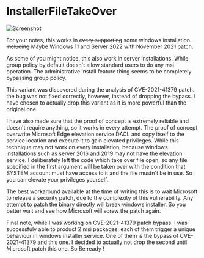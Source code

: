 # InstallerFileTakeOver

![Screenshot](Untitled2.jpg)

For your notes, this works in <s>every supporting</s> some windows installation. <s>Including</s> Maybe Windows 11 and Server 2022 with November 2021 patch.

As some of you might notice, this also work in server installations. While group policy by default doesn't allow standard users to do any msi operation. The administrative install feature thing seems to be completely bypassing group policy.

This variant was discovered during the analysis of CVE-2021-41379 patch. the bug was not fixed correctly, however, instead of dropping the bypass. I have chosen to actually drop this variant as it is more powerful than the original one.

I have also made sure that the proof of concept is extremely reliable and doesn't require anything, so it works in every attempt. The proof of concept overwrite Microsoft Edge elevation service DACL and copy itself to the service location and execute it to gain elevated privileges. While this technique may not work on every installation, because windows installations such as server 2016 and 2019 may not have the elevation service. I deliberately left the code which take over file open, so any file specified in the first argument will be taken over with the condition that SYSTEM account must have access to it and the file mustn't be in use. So you can elevate your privileges yourself.

The best workaround available at the time of writing this is to wait Microsoft to release a security patch, due to the complexity of this vulnerability. Any attempt to patch the binary directly will break windows installer. So you better wait and see how Microsoft will screw the patch again.

Final note, while I was working on CVE-2021-41379 patch bypass. I was successfuly able to product 2 msi packages, each of them trigger a unique behaviour in windows installer service. One of them is the bypass of CVE-2021-41379 and this one. I decided to actually not drop the second until Microsoft patch this one. So Be ready !
